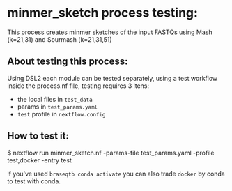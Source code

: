 # minmer_sketch process testing:

This process creates minmer sketches of the input FASTQs using Mash (k=21,31) and Sourmash (k=21,31,51)

## About testing this process:

Using DSL2 each module can be tested separately, using a test workflow inside the process.nf file, testing requires 3 itens:  
- the local files in `test_data` 
- params in  `test_params.yaml`
- `test` profile in `nextflow.config`

## How to test it:

$ nextflow run minmer_sketch.nf -params-file test_params.yaml -profile test,docker -entry test


if you've used `braseqtb conda activate` you can also trade `docker` by conda to test with conda. 
